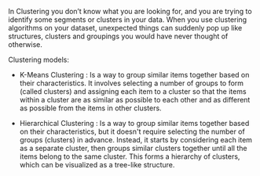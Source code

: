 In Clustering you don’t know what you are looking for, and you are trying to identify some segments or clusters in your data. When you use clustering algorithms on your dataset, unexpected things can suddenly pop up like structures, clusters and groupings you would have never thought of otherwise.

Clustering models:

- K-Means Clustering : Is a way to group similar items together based on their characteristics. It involves selecting a number of groups to form (called clusters) and assigning each item to a cluster so that the items within a cluster are as similar as possible to each other and as different as possible from the items in other clusters.

- Hierarchical Clustering : Is a way to group similar items together based on their characteristics, but it doesn't require selecting the number of groups (clusters) in advance. Instead, it starts by considering each item as a separate cluster, then groups similar clusters together until all the items belong to the same cluster. This forms a hierarchy of clusters, which can be visualized as a tree-like structure.
